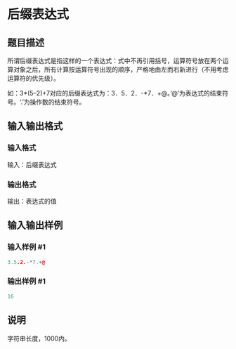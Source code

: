 # 后缀表达式

## 题目描述

所谓后缀表达式是指这样的一个表达式：式中不再引用括号，运算符号放在两个运算对象之后，所有计算按运算符号出现的顺序，严格地由左而右新进行（不用考虑运算符的优先级）。

如：3\*(5–2)+7对应的后缀表达式为：3．5．2．-\*7．+@。’@’为表达式的结束符号。‘.’为操作数的结束符号。

## 输入输出格式

### 输入格式

输入：后缀表达式

### 输出格式

输出：表达式的值

## 输入输出样例

### 输入样例 #1

```cpp
3.5.2.-*7.+@
```


### 输出样例 #1

```cpp
16
```


## 说明

字符串长度，1000内。

